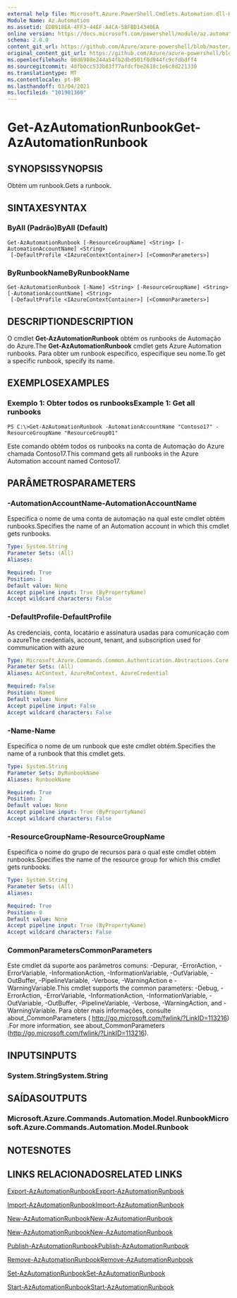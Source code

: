 ```yaml
---
external help file: Microsoft.Azure.PowerShell.Cmdlets.Automation.dll-Help.xml
Module Name: Az.Automation
ms.assetid: EDB918EA-4FF3-44EF-A4CA-5BFBD14340EA
online version: https://docs.microsoft.com/powershell/module/az.automation/get-azautomationrunbook
schema: 2.0.0
content_git_url: https://github.com/Azure/azure-powershell/blob/master/src/Automation/Automation/help/Get-AzAutomationRunbook.md
original_content_git_url: https://github.com/Azure/azure-powershell/blob/master/src/Automation/Automation/help/Get-AzAutomationRunbook.md
ms.openlocfilehash: 00d6908e244a54fb2dbd501f0d944fc9cfdbdff4
ms.sourcegitcommit: 4dfb0cc533b83f77afdcfbe2618c1e6c8d221330
ms.translationtype: MT
ms.contentlocale: pt-BR
ms.lasthandoff: 03/04/2021
ms.locfileid: "101901360"
---
```

# <span data-ttu-id="2a283-101">Get-AzAutomationRunbook</span><span class="sxs-lookup"><span data-stu-id="2a283-101">Get-AzAutomationRunbook</span></span>

## <span data-ttu-id="2a283-102">SYNOPSIS</span><span class="sxs-lookup"><span data-stu-id="2a283-102">SYNOPSIS</span></span>
<span data-ttu-id="2a283-103">Obtém um runbook.</span><span class="sxs-lookup"><span data-stu-id="2a283-103">Gets a runbook.</span></span>

## <span data-ttu-id="2a283-104">SINTAXE</span><span class="sxs-lookup"><span data-stu-id="2a283-104">SYNTAX</span></span>

### <span data-ttu-id="2a283-105">ByAll (Padrão)</span><span class="sxs-lookup"><span data-stu-id="2a283-105">ByAll (Default)</span></span>
```
Get-AzAutomationRunbook [-ResourceGroupName] <String> [-AutomationAccountName] <String>
 [-DefaultProfile <IAzureContextContainer>] [<CommonParameters>]
```

### <span data-ttu-id="2a283-106">ByRunbookName</span><span class="sxs-lookup"><span data-stu-id="2a283-106">ByRunbookName</span></span>
```
Get-AzAutomationRunbook [-Name] <String> [-ResourceGroupName] <String> [-AutomationAccountName] <String>
 [-DefaultProfile <IAzureContextContainer>] [<CommonParameters>]
```

## <span data-ttu-id="2a283-107">DESCRIPTION</span><span class="sxs-lookup"><span data-stu-id="2a283-107">DESCRIPTION</span></span>
<span data-ttu-id="2a283-108">O cmdlet **Get-AzAutomationRunbook** obtém os runbooks de Automação do Azure.</span><span class="sxs-lookup"><span data-stu-id="2a283-108">The **Get-AzAutomationRunbook** cmdlet gets Azure Automation runbooks.</span></span>
<span data-ttu-id="2a283-109">Para obter um runbook específico, especifique seu nome.</span><span class="sxs-lookup"><span data-stu-id="2a283-109">To get a specific runbook, specify its name.</span></span>

## <span data-ttu-id="2a283-110">EXEMPLOS</span><span class="sxs-lookup"><span data-stu-id="2a283-110">EXAMPLES</span></span>

### <span data-ttu-id="2a283-111">Exemplo 1: Obter todos os runbooks</span><span class="sxs-lookup"><span data-stu-id="2a283-111">Example 1: Get all runbooks</span></span>
```
PS C:\>Get-AzAutomationRunbook -AutomationAccountName "Contoso17" -ResourceGroupName "ResourceGroup01"
```

<span data-ttu-id="2a283-112">Este comando obtém todos os runbooks na conta de Automação do Azure chamada Contoso17.</span><span class="sxs-lookup"><span data-stu-id="2a283-112">This command gets all runbooks in the Azure Automation account named Contoso17.</span></span>

## <span data-ttu-id="2a283-113">PARÂMETROS</span><span class="sxs-lookup"><span data-stu-id="2a283-113">PARAMETERS</span></span>

### <span data-ttu-id="2a283-114">-AutomationAccountName</span><span class="sxs-lookup"><span data-stu-id="2a283-114">-AutomationAccountName</span></span>
<span data-ttu-id="2a283-115">Especifica o nome de uma conta de automação na qual este cmdlet obtém runbooks.</span><span class="sxs-lookup"><span data-stu-id="2a283-115">Specifies the name of an Automation account in which this cmdlet gets runbooks.</span></span>

```yaml
Type: System.String
Parameter Sets: (All)
Aliases:

Required: True
Position: 1
Default value: None
Accept pipeline input: True (ByPropertyName)
Accept wildcard characters: False
```

### <span data-ttu-id="2a283-116">-DefaultProfile</span><span class="sxs-lookup"><span data-stu-id="2a283-116">-DefaultProfile</span></span>
<span data-ttu-id="2a283-117">As credenciais, conta, locatário e assinatura usadas para comunicação com o azure</span><span class="sxs-lookup"><span data-stu-id="2a283-117">The credentials, account, tenant, and subscription used for communication with azure</span></span>

```yaml
Type: Microsoft.Azure.Commands.Common.Authentication.Abstractions.Core.IAzureContextContainer
Parameter Sets: (All)
Aliases: AzContext, AzureRmContext, AzureCredential

Required: False
Position: Named
Default value: None
Accept pipeline input: False
Accept wildcard characters: False
```

### <span data-ttu-id="2a283-118">-Name</span><span class="sxs-lookup"><span data-stu-id="2a283-118">-Name</span></span>
<span data-ttu-id="2a283-119">Especifica o nome de um runbook que este cmdlet obtém.</span><span class="sxs-lookup"><span data-stu-id="2a283-119">Specifies the name of a runbook that this cmdlet gets.</span></span>

```yaml
Type: System.String
Parameter Sets: ByRunbookName
Aliases: RunbookName

Required: True
Position: 2
Default value: None
Accept pipeline input: True (ByPropertyName)
Accept wildcard characters: False
```

### <span data-ttu-id="2a283-120">-ResourceGroupName</span><span class="sxs-lookup"><span data-stu-id="2a283-120">-ResourceGroupName</span></span>
<span data-ttu-id="2a283-121">Especifica o nome do grupo de recursos para o qual este cmdlet obtém runbooks.</span><span class="sxs-lookup"><span data-stu-id="2a283-121">Specifies the name of the resource group for which this cmdlet gets runbooks.</span></span>

```yaml
Type: System.String
Parameter Sets: (All)
Aliases:

Required: True
Position: 0
Default value: None
Accept pipeline input: True (ByPropertyName)
Accept wildcard characters: False
```

### <span data-ttu-id="2a283-122">CommonParameters</span><span class="sxs-lookup"><span data-stu-id="2a283-122">CommonParameters</span></span>
<span data-ttu-id="2a283-123">Este cmdlet dá suporte aos parâmetros comuns: -Depurar, -ErrorAction, -ErrorVariable, -InformationAction, -InformationVariable, -OutVariable, -OutBuffer, -PipelineVariable, -Verbose, -WarningAction e -WarningVariable.</span><span class="sxs-lookup"><span data-stu-id="2a283-123">This cmdlet supports the common parameters: -Debug, -ErrorAction, -ErrorVariable, -InformationAction, -InformationVariable, -OutVariable, -OutBuffer, -PipelineVariable, -Verbose, -WarningAction, and -WarningVariable.</span></span> <span data-ttu-id="2a283-124">Para obter mais informações, consulte about_CommonParameters ( http://go.microsoft.com/fwlink/?LinkID=113216) .</span><span class="sxs-lookup"><span data-stu-id="2a283-124">For more information, see about_CommonParameters (http://go.microsoft.com/fwlink/?LinkID=113216).</span></span>

## <span data-ttu-id="2a283-125">INPUTS</span><span class="sxs-lookup"><span data-stu-id="2a283-125">INPUTS</span></span>

### <span data-ttu-id="2a283-126">System.String</span><span class="sxs-lookup"><span data-stu-id="2a283-126">System.String</span></span>

## <span data-ttu-id="2a283-127">SAÍDAS</span><span class="sxs-lookup"><span data-stu-id="2a283-127">OUTPUTS</span></span>

### <span data-ttu-id="2a283-128">Microsoft.Azure.Commands.Automation.Model.Runbook</span><span class="sxs-lookup"><span data-stu-id="2a283-128">Microsoft.Azure.Commands.Automation.Model.Runbook</span></span>

## <span data-ttu-id="2a283-129">NOTES</span><span class="sxs-lookup"><span data-stu-id="2a283-129">NOTES</span></span>

## <span data-ttu-id="2a283-130">LINKS RELACIONADOS</span><span class="sxs-lookup"><span data-stu-id="2a283-130">RELATED LINKS</span></span>

[<span data-ttu-id="2a283-131">Export-AzAutomationRunbook</span><span class="sxs-lookup"><span data-stu-id="2a283-131">Export-AzAutomationRunbook</span></span>](./Export-AzAutomationRunbook.md)

[<span data-ttu-id="2a283-132">Import-AzAutomationRunbook</span><span class="sxs-lookup"><span data-stu-id="2a283-132">Import-AzAutomationRunbook</span></span>](./Import-AzAutomationRunbook.md)

[<span data-ttu-id="2a283-133">New-AzAutomationRunbook</span><span class="sxs-lookup"><span data-stu-id="2a283-133">New-AzAutomationRunbook</span></span>](./New-AzAutomationRunbook.md)

[<span data-ttu-id="2a283-134">New-AzAutomationRunbook</span><span class="sxs-lookup"><span data-stu-id="2a283-134">New-AzAutomationRunbook</span></span>](./New-AzAutomationRunbook.md)

[<span data-ttu-id="2a283-135">Publish-AzAutomationRunbook</span><span class="sxs-lookup"><span data-stu-id="2a283-135">Publish-AzAutomationRunbook</span></span>](./Publish-AzAutomationRunbook.md)

[<span data-ttu-id="2a283-136">Remove-AzAutomationRunbook</span><span class="sxs-lookup"><span data-stu-id="2a283-136">Remove-AzAutomationRunbook</span></span>](./Remove-AzAutomationRunbook.md)

[<span data-ttu-id="2a283-137">Set-AzAutomationRunbook</span><span class="sxs-lookup"><span data-stu-id="2a283-137">Set-AzAutomationRunbook</span></span>](./Set-AzAutomationRunbook.md)

[<span data-ttu-id="2a283-138">Start-AzAutomationRunbook</span><span class="sxs-lookup"><span data-stu-id="2a283-138">Start-AzAutomationRunbook</span></span>](./Start-AzAutomationRunbook.md)


